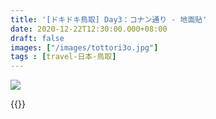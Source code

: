 ```yaml
---
title: '[ドキドキ鳥取] Day3：コナン通り - 地面貼'
date: 2020-12-22T12:30:00.000+08:00
draft: false
images: ["/images/tottori3o.jpg"]
tags : [travel-日本-鳥取]
---
```


![](/images/tottori3o.jpg)


  

{{<tottori>}}  
